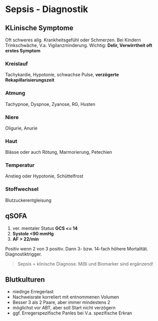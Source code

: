 # Sepsis - Diagnostik

## KLinische Symptome

Oft schweres allg. Krankheitsgefühl oder Schmerzen. Bei Kindern Trinkschwäche, V.a. Vigilanzminderung. Wichtig: **Delir, Verwirrtheit oft erstes Symptom**

### Kreislauf

Tachykardie, Hypotonie, schwachse Pulse, **verzögerte Rekapillarisierungszeit**

### Atmung

Tachypnoe, Dyspnoe, Zyanose, RG, Husten 

### Niere

Oligurie, Anurie 

### Haut 

Blässe oder auch Rötung, Marmorierung, Petechien

### Temperatur 

Anstieg oder Hypotonie, Schüttelfrost

### Stoffwechsel 

Blutzuckerentgleisung

## qSOFA

1. ver. mentaler Status **GCS <= 14**
2. **Systole <90 mmHg**
3. **AF > 22/min**

Positiv wenn 2 von 3 positiv. Dann 3- bzw. 14-fach höhere Mortalität. Diagnostiktrigger.

> Sepsis = klinische Diagnose. MiBi und Biomarker sind ergänzend! 

## Blutkulturen 

- niedirge Erregerlast
- Nachweisrate korreliert mit entnommenen Volumen 
- Besser 3 als 2 Paare, aber immer mindestens 2
- möglichst vor ABT, aber soll Start nicht verzögern 
- ggf. Erregerspezifische Panles bei V.a. spezifische Erkran
